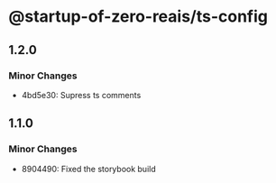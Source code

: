 # @startup-of-zero-reais/ts-config

## 1.2.0

### Minor Changes

- 4bd5e30: Supress ts comments

## 1.1.0

### Minor Changes

- 8904490: Fixed the storybook build
